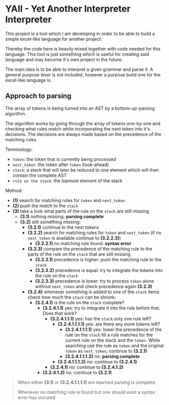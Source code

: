 # YAII - Yet Another Interpreter Interpreter

This project is a tool which I am developing in order to be able to build a simple excel-like language for another project.

Thereby the code here is heavily mixed together with code needed for this language. This tool is just something which is useful for creating said language and may become it's own project in the future.

The main idea is to be able to interpret a given grammar and parse it. A general purpose lexer is not included, however a purpose build one for the excel-like language is.


## Approach to parsing

The array of tokens is being turned into an AST by a bottom-up-parsing algorithm.

The algorithm works by going through the array of tokens one-by-one and checking what rules match while incorporating the next token into it's decisions. The decisions are always made based on the precedence of the matching rules.

Terminology:
- `token`: the token that is currently being processed
- `next_token`: the token after `token` (look-ahead)
- `stack`: a stack that will later be reduced to one element which will then contain the complete AST
- `rule on the stack`: the topmost element of the stack

Method:
- **(1)** search for matching rules for `token` and `next_token`
- **(2)** push the match to the `stack`
- **(3)** take a look what parts of the rule on the `stack` are still missing
  - **(3.1)** nothing missing: **parsing complete**
  - **(3.2)** still something missing:
    - **(3.2.1)** continue to the next tokens
    - **(3.2.2)** search for matching rules for `token` and `next_token` (if no `next_token` is available continue to **(3.2.2.3)**)
      - **(3.2.2.1)** no matching rule found: **syntax error**
    - **(3.2.3)** compare the precedence of the matching rule to the parts of the rule on the `stack` that are still missing
      - **(3.2.3.1)** precedence is higher: push the matching rule to the `stack`
      - **(3.2.3.2)** precedence is equal: try to integrate the tokens into the rule on the `stack`
      - **(3.2.3.3)** precedence is lower: try to process `token` alone without `next_token` and check precedence again **(3.2.3)**
    - **(3.2.4)** whenever something is added to one of the `stack` items check how much the `stack` can be shrunk:
      - **(3.2.4.1)** is the rule on the `stack` complete?
        - **(3.2.4.1.1)** yes: try to integrate it into the rule before that. Does that work?
          - **(3.2.4.1.1.1)** yes: has the `stack` only one rule left?
            - **(3.2.4.1.1.1.1)** yes: are there any more tokens left?
              - **(3.2.4.1.1.1.1)** yes: lower the precedence of the rule on the `stack` till a rule matches for the current rule on the stack and the `token`. While searching use the rule as `token` and the original `token` as `next_token`, continue to **(3.2.1)**
              - **(3.2.4.1.1.1.2)** no: **parsing complete**
            - **(3.2.4.1.1.1.2)** no: continue to **(3.2.4.1)**
          - **(3.2.4.1)** no: continue to **(3.2.4.1.2)**
        - **(3.2.4.1.2)** no: continue to **(3.2.1)**

> When either **(3.1)** or **(3.2.4.1.1.1.1)** are reached parsing is complete.
> 
> Whenever no matching rule is found but one should exist a syntax error has occured